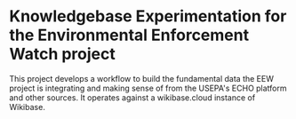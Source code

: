 # Knowledgebase Experimentation for the Environmental Enforcement Watch project

This project develops a workflow to build the fundamental data the EEW project is integrating and making sense of from the USEPA's ECHO platform and other sources. It operates against a wikibase.cloud instance of Wikibase.
